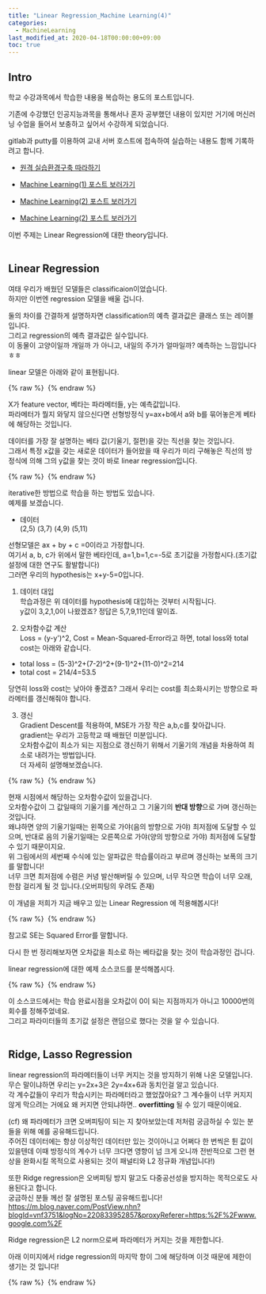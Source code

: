 ```yaml
---
title: "Linear Regression_Machine Learning(4)"
categories: 
  - MachineLearning
last_modified_at: 2020-04-18T00:00:00+09:00
toc: true
---
```


Intro
---
학교 수강과목에서 학습한 내용을 복습하는 용도의 포스트입니다.<br/>

기존에 수강했던 인공지능과목을 통해서나 혼자 공부했던 내용이 있지만 거기에 머신러닝 수업을 들어서 보충하고 싶어서 수강하게 되었습니다.<br/>

gitlab과 putty를 이용하여 교내 서버 호스트에 접속하여 실습하는 내용도 함께 기록하려고 합니다.<br/>

* [원격 실습환경구축 따라하기](https://ohjinjin.github.io/git/gitlab/)<br/>

* [Machine Learning(1) 포스트 보러가기](https://ohjinjin.github.io/machinelearning/machineLearning-1/)<br/>

* [Machine Learning(2) 포스트 보러가기](https://ohjinjin.github.io/machinelearning/machineLearning-2/)<br/>

* [Machine Learning(2) 포스트 보러가기](https://ohjinjin.github.io/machinelearning/machineLearning-3/)<br/>

이번 주제는 Linear Regression에 대한 theory입니다.<br/>
<br/>


Linear Regression
---
여태 우리가 배웠던 모델들은 classificaion이었습니다.<br/>
하지만 이번엔 regression 모델을 배울 겁니다.<br/>

둘의 차이를 간결하게 설명하자면 classification의 예측 결과값은 클래스 또는 레이블입니다.<br/>
그리고 regression의 예측 결과값은 실수입니다.<br/>
이 동물이 고양이일까 개일까 가 아니고, 내일의 주가가 얼마일까? 예측하는 느낌입니다 ㅎㅎ<br/>

linear 모델은 아래와 같이 표현됩니다.<br/>

{% raw %} <img src="https://ohjinjin.github.io/assets/images/20200410ml/capture10.JPG" alt=""> {% endraw %}

X가 feature vector, 베타는 파라메터들, y는 예측값입니다.<br/>
파라메터가 뭘지 와닿지 않으신다면 선형방정식 y=ax+b에서 a와 b를 묶어놓은게 베타에 해당하는 것입니다.<br/>

데이터를 가장 잘 설명하는 베타 값(기울기, 절편)을 갖는 직선을 찾는 것입니다.<br/>
그래서 특정 x값을 갖는 새로운 데이터가 들어왔을 때 우리가 미리 구해놓은 직선의 방정식에 의해 그의 y값을 찾는 것이 바로 linear regression입니다.<br/>

{% raw %} <img src="https://ohjinjin.github.io/assets/images/20200410ml/capture11.JPG" alt=""> {% endraw %}

iterative한 방법으로 학습을 하는 방법도 있습니다.<br/>
예제를 보겠습니다.<br/>

* 데이터<br/>
(2,5) (3,7) (4,9) (5,11)

선형모델은 ax + by + c =0이라고 가정합니다.<br/>
여기서 a, b, c가 위에서 말한 베타인데, a=1,b=1,c=-5로 초기값을 가정합시다.(초기값 설정에 대한 연구도 활발합니다)<br/>
그러면 우리의 hypothesis는 x+y-5=0입니다.<br/>

1. 데이터 대입<br/>
학습과정은 위 데이터를 hypothesis에 대입하는 것부터 시작됩니다.<br/>
y값이 3,2,1,0이 나왔겠죠? 정답은 5,7,9,11인데 말이죠.<br/>

2. 오차함수값 계산<br/>
Loss = (y-y')^2, Cost = Mean-Squared-Error라고 하면, total loss와 total cost는 아래와 같습니다.<br/>
* total loss = (5-3)^2+(7-2)^2+(9-1)^2+(11-0)^2=214<br/>
* total cost = 214/4=53.5<br/>

당연히 loss와 cost는 낮아야 좋겠죠? 그래서 우리는 cost를 최소화시키는 방향으로 파라메터를 갱신해줘야 합니다.<br/>

3. 갱신<br/>
Gradient Descent를 적용하여, MSE가 가장 작은 a,b,c를 찾아갑니다.<br/>
gradient는 우리가 고등학교 때 배웠던 미분입니다.<br/>
오차함수값이 최소가 되는 지점으로 갱신하기 위해서 기울기의 개념을 차용하여 최소로 내려가는 방법입니다.<br/>
더 자세히 설명해보겠습니다.<br/>

{% raw %} <img src="https://ohjinjin.github.io/assets/images/20200410ml/capture12.JPG" alt=""> {% endraw %}


현재 시점에서 해당하는 오차함수값이 있을겁니다.<br/>
오차함수값이 그 값일때의 기울기를 계산하고 그 기울기의 **반대 방향**으로 가며 갱신하는 것입니다.<br/>
왜냐하면 양의 기울기일때는 왼쪽으로 가야(음의 방향으로 가야) 최저점에 도달할 수 있으며, 반대로 음의 기울기일때는 오른쪽으로 가야(양의 방향으로 가야) 최저점에 도달할 수 있기 때문이지요.<br/>
위 그림에서의 세번째 수식에 있는 알파값은 학습률이라고 부르며 갱신하는 보폭의 크기를 말합니다!<br/>
너무 크면 최저점에 수렴은 커녕 발산해버릴 수 있으며, 너무 작으면 학습이 너무 오래, 한참 걸리게 될 것 입니다.(오버피팅의 우려도 존재)<br/>

이 개념을 저희가 지금 배우고 있는 Linear Regression 에 적용해봅시다!<br/>

{% raw %} <img src="https://ohjinjin.github.io/assets/images/20200410ml/capture13.JPG" alt=""> {% endraw %}

참고로 SE는 Squared Error를 말합니다.<br/>

다시 한 번 정리해보자면 오차값을 최소로 하는 베타값을 찾는 것이 학습과정인 겁니다.<br/>

linear regression에 대한 예제 소스코드를 분석해봅시다.<br/>

{% raw %} <img src="https://ohjinjin.github.io/assets/images/20200410ml/capture14.JPG" alt=""> {% endraw %}

이 소스코드에서는 학습 완료시점을 오차값이 0이 되는 지점까지가 아니고 10000번의 회수를 정해주었네요.<br/>
그리고 파라미터들의 초기값 설정은 랜덤으로 했다는 것을 알 수 있습니다.<br/>
<br/>

Ridge, Lasso Regression
---
linear regression의 파라메터들이 너무 커지는 것을 방지하기 위해 나온 모델입니다.<br/>
무슨 말이냐하면 우리는 y=2x+3은 2y=4x+6과 동치인걸 알고 있습니다.<br/>
각 계수값들이 우리가 학습시키는 파라메터라고 했었잖아요? 그 계수들이 너무 커지지 않게 막으려는 거에요 왜 커지면 안되냐하면.. **overfitting** 될 수 있기 때문이에요.<br/>

(cf) 왜 파라메터가 크면 오버피팅이 되는 지 찾아보았는데 저처럼 궁금하실 수 있는 분들을 위해 예를 공유해드립니다.<br/>
주어진 데이터에는 항상 이상적인 데이터만 있는 것이아니고 어쩌다 한 번씩은 튄 값이 있을텐데 이때 방정식의 계수가 너무 크다면 영향이 넘 크게 오니까 전반적으로 그런 현상을 완화시킬 목적으로 사용되는 것이 패널티와 L2 정규화 개념입니다!)<br/>

또한 Ridge regression은 오버피팅 방지 말고도 다중공선성을 방지하는 목적으로도 사용된다고 합니다.<br/>
궁금하신 분들 께선 잘 설명된 포스팅 공유해드립니다!<br/>
https://m.blog.naver.com/PostView.nhn?blogId=vnf3751&logNo=220833952857&proxyReferer=https:%2F%2Fwww.google.com%2F

Ridge regression은 L2 norm으로써 파라메터가 커지는 것을 제한합니다.<br/>

아래 이미지에서 ridge regression의 마지막 항이 그에 해당하며 이것 때문에 제한이 생기는 것 입니다!<br/>

{% raw %} <img src="https://ohjinjin.github.io/assets/images/20200410ml/capture15.JPG" alt=""> {% endraw %}
